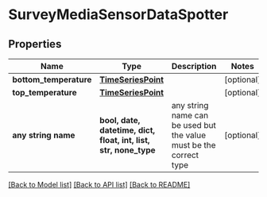 # SurveyMediaSensorDataSpotter


## Properties
Name | Type | Description | Notes
------------ | ------------- | ------------- | -------------
**bottom_temperature** | [**TimeSeriesPoint**](TimeSeriesPoint.md) |  | [optional] 
**top_temperature** | [**TimeSeriesPoint**](TimeSeriesPoint.md) |  | [optional] 
**any string name** | **bool, date, datetime, dict, float, int, list, str, none_type** | any string name can be used but the value must be the correct type | [optional]

[[Back to Model list]](../README.md#documentation-for-models) [[Back to API list]](../README.md#documentation-for-api-endpoints) [[Back to README]](../README.md)


